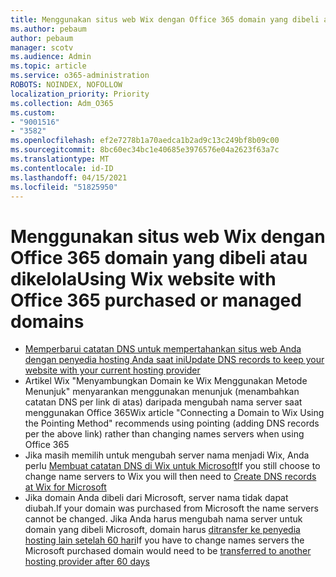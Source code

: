 ```yaml
---
title: Menggunakan situs web Wix dengan Office 365 domain yang dibeli atau dikelola
ms.author: pebaum
author: pebaum
manager: scotv
ms.audience: Admin
ms.topic: article
ms.service: o365-administration
ROBOTS: NOINDEX, NOFOLLOW
localization_priority: Priority
ms.collection: Adm_O365
ms.custom:
- "9001516"
- "3582"
ms.openlocfilehash: ef2e7278b1a70aedca1b2ad9c13c249bf8b09c00
ms.sourcegitcommit: 8bc60ec34bc1e40685e3976576e04a2623f63a7c
ms.translationtype: MT
ms.contentlocale: id-ID
ms.lasthandoff: 04/15/2021
ms.locfileid: "51825950"
---
```

# <a name="using-wix-website-with-office-365-purchased-or-managed-domains"></a><span data-ttu-id="045d9-102">Menggunakan situs web Wix dengan Office 365 domain yang dibeli atau dikelola</span><span class="sxs-lookup"><span data-stu-id="045d9-102">Using Wix website with Office 365 purchased or managed domains</span></span>

- [<span data-ttu-id="045d9-103">Memperbarui catatan DNS untuk mempertahankan situs web Anda dengan penyedia hosting Anda saat ini</span><span class="sxs-lookup"><span data-stu-id="045d9-103">Update DNS records to keep your website with your current hosting provider</span></span>](https://docs.microsoft.com/microsoft-365/admin/dns/update-dns-records-to-retain-current-hosting-provider)
- <span data-ttu-id="045d9-104">Artikel Wix "Menyambungkan Domain ke Wix Menggunakan Metode Menunjuk" menyarankan menggunakan menunjuk (menambahkan catatan DNS per link di atas) daripada mengubah nama server saat menggunakan Office 365</span><span class="sxs-lookup"><span data-stu-id="045d9-104">Wix article "Connecting a Domain to Wix Using the Pointing Method" recommends using pointing (adding DNS records per the above link) rather than changing names servers when using Office 365</span></span>
- <span data-ttu-id="045d9-105">Jika masih memilih untuk mengubah server nama menjadi Wix, Anda perlu  [Membuat catatan DNS di Wix untuk Microsoft](https://docs.microsoft.com/microsoft-365/admin/dns/create-dns-records-at-wix?view=o365-worldwide)</span><span class="sxs-lookup"><span data-stu-id="045d9-105">If you still choose to change name servers to Wix you will then need to  [Create DNS records at Wix for Microsoft](https://docs.microsoft.com/microsoft-365/admin/dns/create-dns-records-at-wix?view=o365-worldwide)</span></span>
- <span data-ttu-id="045d9-106">Jika domain Anda dibeli dari Microsoft, server nama tidak dapat diubah.</span><span class="sxs-lookup"><span data-stu-id="045d9-106">If your domain was purchased from Microsoft the name servers cannot be changed.</span></span> <span data-ttu-id="045d9-107">Jika Anda harus mengubah nama server untuk domain yang dibeli Microsoft, domain harus  [ditransfer ke penyedia hosting lain setelah 60 hari](https://docs.microsoft.com/microsoft-365/admin/get-help-with-domains/transfer-a-domain-from-microsoft-to-another-host)</span><span class="sxs-lookup"><span data-stu-id="045d9-107">If you have to change names servers the Microsoft purchased domain would need to be  [transferred to another hosting provider after 60 days](https://docs.microsoft.com/microsoft-365/admin/get-help-with-domains/transfer-a-domain-from-microsoft-to-another-host)</span></span>